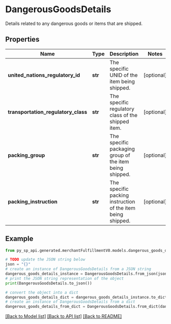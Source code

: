 # DangerousGoodsDetails

Details related to any dangerous goods or items that are shipped.

## Properties

Name | Type | Description | Notes
------------ | ------------- | ------------- | -------------
**united_nations_regulatory_id** | **str** | The specific UNID of the item being shipped. | [optional] 
**transportation_regulatory_class** | **str** | The specific regulatory class of the shipped item. | [optional] 
**packing_group** | **str** | The specific packaging group of the item being shipped. | [optional] 
**packing_instruction** | **str** | The specific packing instruction of the item being shipped. | [optional] 

## Example

```python
from py_sp_api.generated.merchantFulfillmentV0.models.dangerous_goods_details import DangerousGoodsDetails

# TODO update the JSON string below
json = "{}"
# create an instance of DangerousGoodsDetails from a JSON string
dangerous_goods_details_instance = DangerousGoodsDetails.from_json(json)
# print the JSON string representation of the object
print(DangerousGoodsDetails.to_json())

# convert the object into a dict
dangerous_goods_details_dict = dangerous_goods_details_instance.to_dict()
# create an instance of DangerousGoodsDetails from a dict
dangerous_goods_details_from_dict = DangerousGoodsDetails.from_dict(dangerous_goods_details_dict)
```
[[Back to Model list]](../README.md#documentation-for-models) [[Back to API list]](../README.md#documentation-for-api-endpoints) [[Back to README]](../README.md)


